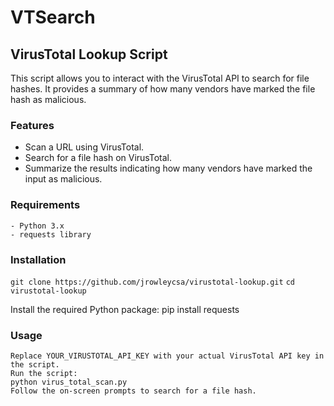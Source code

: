 # VTSearch

## VirusTotal Lookup Script

This script allows you to interact with the VirusTotal API to search for file hashes. It provides a summary of how many vendors have marked the file hash as malicious.
### Features

   - Scan a URL using VirusTotal.
   - Search for a file hash on VirusTotal.
   - Summarize the results indicating how many vendors have marked the input as malicious.

### Requirements

    - Python 3.x
    - requests library

### Installation
`git clone https://github.com/jrowleycsa/virustotal-lookup.git`
`cd virustotal-lookup`

Install the required Python package:
    pip install requests

### Usage
    Replace YOUR_VIRUSTOTAL_API_KEY with your actual VirusTotal API key in the script.
    Run the script:
    python virus_total_scan.py
    Follow the on-screen prompts to search for a file hash.



